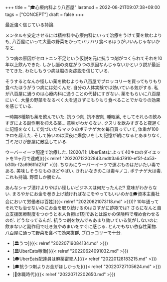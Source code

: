 +++
title = "🎓心療内科より八百屋"
lastmod = 2022-08-21T09:07:38+09:00
tags = ["CONCEPT"]
draft = false
+++

最近強く信じている持論.

メンタルを安定させるには精神科や心療内科にいって治療をうけて薬を飲むよりも, 八百屋にいって大量の野菜をかってバリバリ食べるほうがいいんじゃないかなと.

うつ病の原因がセロトニン不足という仮説を元に抗うつ剤がつくられてそれを10年以上飲んできた. しかし脳の炎症がうつの原因なんじゃないかという説が最近でてきた. わたしもうつ病は脳の炎症説を信じている.

そうするとなんか怪しい薬を飲むよりも八百屋でブロッコリーを買ってもりもり食べたほうがうつ病には効くんだ. 自分の人体実験では効いている気がする. 私が八百屋に通うのは心療内科に通うことの代替にすぎない. 薬をもらいに八百屋にいく. 大量の野菜をなるべく火を通さずにもりもり食べることでかなりの効果を感じている.

一時期8種類も薬を飲んでいた. 抗うつ剤, 抗不安剤, 睡眠薬, そしてそれらの飲みすぎによる副作用を抑える薬... 意味がわからない. クスリを飲みすぎると夜遅くに記憶をなくして気づいたらマックのポテナゲ大を毎日買っていて, 体重が100キロを超えた. そして怖いのは深夜に爆食いをした記憶が朝になるとあまりなく, ゴミだけが部屋に散乱している.

ウーバーイーツ配達で治療した. [2020/11: UberEatsによって40キロのダイエットを11ヶ月で達成]({{< relref "20220712202843.md#3a6d7910-ef5f-4a53-b30b-f2a696ffd27d" >}}). ちなみにウーバーイーツで運ぶものはだいたい毒である. 美味しそうなものほどやばい. きれいなきのこは毒キノコ. ポテナゲ大は毒. これも持論. 野菜しか勝たん.

あんなシャブ漬けよりやばい怪しいビジネスは何だったんだ? 意味がわからない. まろやかにお金を巻き上げ続ければなにをやってもいいのか([🎓資本主義社会において労働者は百姓]({{< relref "20220821073118.md" >}}))? 10年通ってそれでも治せないのにお金を取り続けるのはさすがに詐欺では? さらになんと自立支援医療制度をつかうと本人負担は1割であとは誰かの保険料で埋め合わせるのだ. どうなってるんだ. 抗うつ剤を飲んでもあまり効いている気がしないのに飲まないと副作用で吐き気やめまいをすぐに感じる. とんでもない依存性薬物. 八百屋に通って野菜を食べて効果抜群, ブロッコリーで十分.

-   [🏛うつ]({{< relref "20220719084134.md" >}})
-   [🏛UberEats稼働]({{< relref "20220624091032.md" >}})
-   [🎓UberEats配達員は麻薬密売人]({{< relref "20220128183215.md" >}})
-   [🎓抗うつ剤よりお金がほしかった]({{< relref "20220727105624.md" >}})
-   [🦊休職時代]({{< relref "20220712202650.md" >}})
